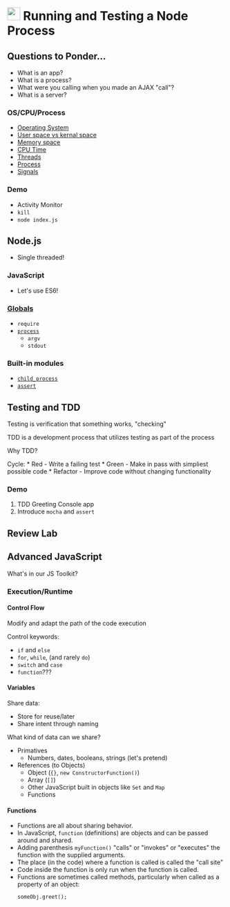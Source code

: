 <img src="https://cloud.githubusercontent.com/assets/478864/22186847/68223ce6-e0b1-11e6-8a62-0e3edc96725e.png" width=30> Running and Testing a Node Process
===

## Questions to Ponder...

* What is an app?
* What is a process?
* What were you calling when you made an AJAX "call"?
* What is a server?

### OS/CPU/Process

* [Operating System](https://drawings.jvns.ca/os-responsibilities/)
* [User space vs kernal space](https://drawings.jvns.ca/userspace/)
* [Memory space](https://drawings.jvns.ca/pagetable/)
* [CPU Time](https://drawings.jvns.ca/scheduling/)
* [Threads](https://drawings.jvns.ca/threads/)
* [Process](https://drawings.jvns.ca/process/)
* [Signals](https://drawings.jvns.ca/signals/)

### Demo

* Activity Monitor
* `kill`
* `node index.js`

## Node.js

* Single threaded!

### JavaScript

* Let's use ES6!

### [Globals](https://nodejs.org/api/globals.html) 
* `require`
* [`process`](https://nodejs.org/api/process.html#process_process)
    * `argv`
    * `stdout`

### Built-in modules
* [`child_process`](https://nodejs.org/api/child_process.html)
* [`assert`](https://nodejs.org/api/assert.html)

## Testing and TDD

Testing is verification that something works, "checking"

TDD is a development process that utilizes testing as part of the process

Why TDD?

Cycle:
    * Red - Write a failing test
    * Green - Make in pass with simpliest possible code
    * Refactor - Improve code without changing functionality

### Demo

1. TDD Greeting Console app
2. Introduce `mocha` and `assert`

## Review Lab

## Advanced JavaScript

What's in our JS Toolkit?

### Execution/Runtime

#### Control Flow

Modify and adapt the path of the code execution

Control keywords:

* `if` and `else`
* `for`, `while`, (and rarely `do`)
* `switch` and `case`
* `function`???

#### Variables

Share data:
* Store for reuse/later
* Share intent through naming

What kind of data can we share?
* Primatives
    * Numbers, dates, booleans, strings (let's pretend)
* References (to Objects)
    * Object (`{}`, `new ConstructorFunction()`)
    * Array (`[]`)
    * Other JavaScript built in objects like `Set` and `Map`
    * Functions

#### Functions

* Functions are all about sharing behavior.
* In JavaScript, `function` (definitions) are objects and can be passed around and shared.
* Adding parenthesis `myFunction()` "calls" or "invokes" or "executes" the function with the
supplied arguments.
* The place (in the code) where a function is called is called the "call site"
* Code inside the function is only run when the function is called.
* Functions are sometimes called methods, particularly when called as a property of an object:
    ```
    someObj.greet();
    ```






